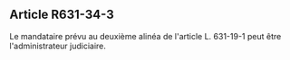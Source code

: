 Article R631-34-3
----
Le mandataire prévu au deuxième alinéa de l'article L. 631-19-1 peut être
l'administrateur judiciaire.
